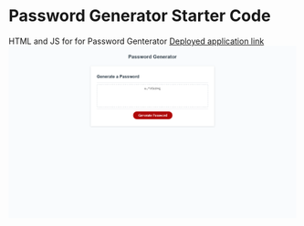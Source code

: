 # Password Generator Starter Code
HTML and JS for for Password Genterator
[Deployed application link](https://kaylavangel.github.io/password-generator/)
![My deployed website on git hub pages](Screenshot.png "Password Generator")
